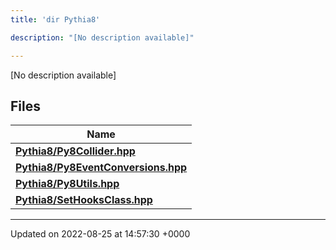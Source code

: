 ```yaml
---
title: 'dir Pythia8'

description: "[No description available]"

---
```







[No description available]

## Files

| Name           |
| -------------- |
| **[Pythia8/Py8Collider.hpp](/documentation/code/files/py8collider_8hpp/#file-pycolliderhpp)**  |
| **[Pythia8/Py8EventConversions.hpp](/documentation/code/files/py8eventconversions_8hpp/#file-pyeventconversionshpp)**  |
| **[Pythia8/Py8Utils.hpp](/documentation/code/files/py8utils_8hpp/#file-pyutilshpp)**  |
| **[Pythia8/SetHooksClass.hpp](/documentation/code/files/sethooksclass_8hpp/#file-sethooksclasshpp)**  |






-------------------------------

Updated on 2022-08-25 at 14:57:30 +0000
